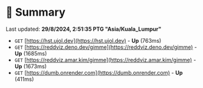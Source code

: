 # 📖 Summary
Last updated: **29/8/2024, 2:51:35 PTG "Asia/Kuala_Lumpur"**

- `GET` [https://hst.ujol.dev](https://hst.ujol.dev) - **Up** (763ms)
- `GET` [https://reddviz.deno.dev/gimme](https://reddviz.deno.dev/gimme) - **Up** (1685ms)
- `GET` [https://reddviz.amar.kim/gimme](https://reddviz.amar.kim/gimme) - **Up** (1673ms)
- `GET` [https://dumb.onrender.com](https://dumb.onrender.com) - **Up** (411ms)
